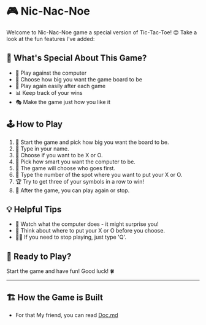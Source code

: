 # 🎮 Nic-Nac-Noe

Welcome to Nic-Nac-Noe game a special version of Tic-Tac-Toe! 😊 Take a look at the fun features I’ve added:

## 🌟 What's Special About This Game?

- 🤖 Play against the computer
- 🔢 Choose how big you want the game board to be
- 🔁 Play again easily after each game
- 📊 Keep track of your wins
- 🎭 Make the game just how you like it

## 🕹️ How to Play

1. 🏁 Start the game and pick how big you want the board to be.
2. 📝 Type in your name.
3. 🔣 Choose if you want to be X or O.
4. 🤖 Pick how smart you want the computer to be.
5. 🎲 The game will choose who goes first.
6. 🔢 Type the number of the spot where you want to put your X or O.
7. 🏆 Try to get three of your symbols in a row to win!
8. 🔄 After the game, you can play again or stop.

## 💡 Helpful Tips

- 🧐 Watch what the computer does - it might surprise you!
- 🤔 Think about where to put your X or O before you choose.
- 🏃‍♂️ If you need to stop playing, just type 'Q'.

## 🚀 Ready to Play?

Start the game and have fun! Good luck! 🍀

----
## 🏗️ How the Game is Built
- For that My friend, you can read [Doc.md](./Doc.md)
